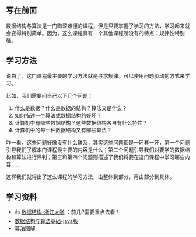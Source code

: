 
## 写在前面

数据结构与算法是一门晦涩难懂的课程，但是只要掌握了学习的方法，学习起来就会变得特别简单。因为，这么课程具有一个其他课程所没有的特点：规律性特别强。

## 学习方法

说白了，这门课程最主要的学习方法就是寻求规律。可以使用问题驱动的方式来学习。

比如，我们需要问自己以下几个问题：

1. 什么是数据？什么是数据的结构？算法又是什么？
2. 如何描述一个算法或数据结构的好坏？
3. 计算机中有哪些数据结构？这些数据结构各自有什么特性？
4. 计算机中的每一种数据结构又有哪些算法？

咋一看，这些问题好像没有什么联系，其实这些问题都是一环套一环，第一个问题引导我们了解本门课程最主要的内容是什么；第二个问题引导我们对要学的数据结构和算法进行评判；第三和第四个问题则描述了我们将要在这门课程中学习哪些内容……

这样我们就得出了这么课程的学习方法，由整体到部分，再由部分到具体。

## 学习资料

- 👍 [数据结构-浙江大学](https://www.bilibili.com/video/av18586085) ：前几P需要重点去看！
- [数据结构与算法基础-java版](https://www.bilibili.com/video/av33835237)
- [算法图解](material/算法图解.pdf)
